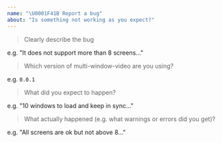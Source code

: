 ```yaml
---
name: "\U0001F41B Report a bug"
about: "Is something not working as you expect?"
---
```


<!-- Please answer the following. Issues that do not will be closed. -->

> Clearly describe the bug

e.g. "It does not support more than 8 screens..."

> Which version of multi-window-video are you using?

e.g. `0.0.1`

> What did you expect to happen?

e.g. "10 windows to load and keep in sync..."

> What actually happened (e.g. what warnings or errors did you get)?

e.g. "All screens are ok but not above 8..."

<!--
Before posting, please check that the bug hasn't already been:
1. fixed in the next release (https://github.com/signal-noise/multi-window-video/blob/master/CHANGELOG.md)
2. discussed previously (https://github.com/signal-noise/multi-window-video/search)
-->

<!--
You can help us fix the bug more quickly by:
1. Figuring out what needs to be done and proposing it
2. Submitting a PR with failing tests.

Once the bug has been confirmed, you can help out further by:
1. Writing the code and submitting a PR.
-->
